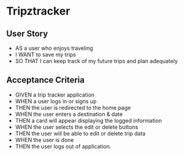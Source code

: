 # Tripztracker

## User Story
* AS a user who enjoys traveling
* I WANT to save my trips
* SO THAT I can keep track of my future trips and plan adequately

## Acceptance Criteria
* GIVEN a trip tracker application
* WHEN a user logs in or signs up
* THEN the user is redirected to the home page
* WHEN the user enters a destination & date
* THEN a card will appear displaying the logged information
* WHEN the user selects the edit or delete buttons 
* THEN the user will be able to edit or delete trip data
* WHEN the user is done 
* THEN the user logs out of application.